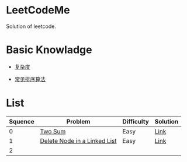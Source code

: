 # LeetCodeMe

Solution of leetcode.

# Basic Knowladge

- [复杂度](https://github.com/PleaseCallMeCoder/LeetCodeMe/blob/master/Basic%20knowledge/%E5%A4%8D%E6%9D%82%E5%BA%A6.md)

- [常见排序算法](https://github.com/PleaseCallMeCoder/LeetCodeMe/blob/master/Basic%20knowledge/%E5%B8%B8%E8%A7%81%E6%8E%92%E5%BA%8F%E7%AE%97%E6%B3%95.md)

# List

| Squence | Problem                                  | Difficulty | Solution                                 |
| ------- | ---------------------------------------- | ---------- | ---------------------------------------- |
| 0       | [Two Sum](https://leetcode.com/problems/two-sum/description/) | Easy       | [Link](https://github.com/PleaseCallMeCoder/LeetCodeMe/blob/master/Solution/TwoSum.md) |
| 1       | [Delete Node in a Linked List](https://leetcode.com/problems/delete-node-in-a-linked-list/description/) | Easy       | [Link](https://github.com/PleaseCallMeCoder/LeetCodeMe/blob/master/Solution/DeleteNode.md) |
| 2       |                                          |            |                                          |

